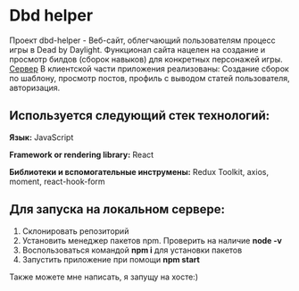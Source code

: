 # Dbd helper 
Проект dbd-helper - Веб-сайт, облегчающий пользователям процесс игры в Dead by Daylight. Функционал сайта нацелен на создание и просмотр билдов (сборок навыков) для конкретных персонажей игры. [Сервер](https://github.com/redline111111/dbd-helper-site)
В клиентской части приложения реализованы: Создание сборок по шаблону, просмотр постов, профиль с выводом статей пользователя, авторизация.

## Используется следующий стек технологий:
**Язык:** JavaScript

**Framework or rendering library:** React

**Библиотеки и вспомогательные инструмены:** Redux Toolkit, axios, moment, react-hook-form

## Для запуска на локальном сервере:
  1. Склонировать репозиторий
  2. Установить менеджер пакетов npm. Проверить на наличие <strong>node -v</strong>
  3. Воспользоваться командой <strong>npm i</strong> для установки пакетов
  4. Запустить приложение при помощи <strong>npm start</strong>
  
Также можете мне написать, я запущу на хосте:)
